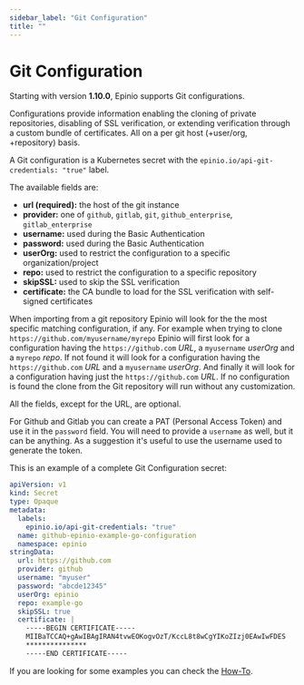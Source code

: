 ```yaml
---
sidebar_label: "Git Configuration"
title: ""
---
```


# Git Configuration

Starting with version **1.10.0**, Epinio supports Git configurations.

Configurations provide information enabling the cloning of private repositories, disabling of SSL verification, or extending verification through a custom bundle of certificates. All on a per git host (+user/org, +repository) basis.

A Git configuration is a Kubernetes secret with the `epinio.io/api-git-credentials: "true"` label.

The available fields are:

- **url (required):** the host of the git instance
- **provider:** one of `github`, `gitlab`, `git`, `github_enterprise`, `gitlab_enterprise`
- **username:** used during the Basic Authentication 
- **password:** used during the Basic Authentication
- **userOrg:** used to restrict the configuration to a specific organization/project 
- **repo:** used to restrict the configuration to a specific repository 
- **skipSSL:** used to skip the SSL verification 
- **certificate:** the CA bundle to load for the SSL verification with self-signed certificates


When importing from a git repository Epinio will look for the the most specific matching configuration, if any. For example when trying to clone `https://github.com/myusername/myrepo` Epinio will first look for a configuration having the `https://github.com` *URL*, a `myusername` *userOrg* and a `myrepo` *repo*.
If not found it will look for a configuration having the `https://github.com` *URL* and a `myusername` *userOrg*. And finally it will look for a configuration having just the `https://github.com` *URL*. If no configuration is found the clone from the Git repository will run without any customization.


All the fields, except for the URL, are optional.

For Github and Gitlab you can create a PAT (Personal Access Token) and use it in the `password` field. You will need to provide a `username` as well, but it can be anything. As a suggestion it's useful to use the username used to generate the token.

This is an example of a complete Git Configuration secret:

```yaml
apiVersion: v1 
kind: Secret 
type: Opaque 
metadata: 
  labels: 
    epinio.io/api-git-credentials: "true"
  name: github-epinio-example-go-configuration 
  namespace: epinio 
stringData:
  url: https://github.com
  provider: github
  username: "myuser" 
  password: "abcde12345" 
  userOrg: epinio 
  repo: example-go 
  skipSSL: true 
  certificate: |
    -----BEGIN CERTIFICATE-----
    MIIBaTCCAQ+gAwIBAgIRAN4tvwEOKogvOzT/KccL8t8wCgYIKoZIzj0EAwIwFDES
    ***************
    -----END CERTIFICATE-----
```

If you are looking for some examples you can check the [How-To](../howtos/create_git_configuration.md).
